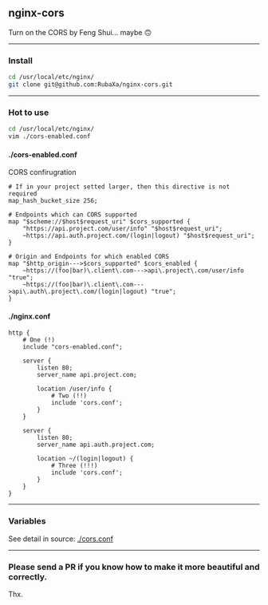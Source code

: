 nginx-cors
----------
Turn on the CORS by Feng Shui... maybe 🙃

---

### Install

```sh
cd /usr/local/etc/nginx/
git clone git@github.com:RubaXa/nginx-cors.git
```

---

### Hot to use

```sh
cd /usr/local/etc/nginx/
vim ./cors-enabled.conf
```

#### ./cors-enabled.conf
CORS confirugration

```nginx
# If in your project setted larger, then this directive is not required
map_hash_bucket_size 256;

# Endpoints which can CORS supported
map "$scheme://$host$request_uri" $cors_supported {
	"https://api.project.com/user/info" "$host$request_uri";
	~https://api.auth.project.com/(login|logout) "$host$request_uri";
}

# Origin and Endpoints for which enabled CORS
map "$http_origin--->$cors_supported" $cors_enabled {
	~https://(foo|bar)\.client\.com--->api\.project\.com/user/info "true";
	~https://(foo|bar)\.client\.com--->api\.auth\.project\.com/(login|logout) "true";
}
```

#### ./nginx.conf

```nginx
http {
	# One (!)
	include "cors-enabled.conf";

	server {
		listen 80;
		server_name api.project.com;

		location /user/info {
			# Two (!!)
			include 'cors.conf';
		}
	}

	server {
		listen 80;
		server_name api.auth.project.com;

		location ~/(login|logout) {
			# Three (!!!)
			include 'cors.conf';
		}
	}
}
```

---

### Variables

See detail in source: [./cors.conf](./cors.conf#L1-L9)

---

### Please send a PR if you know how to make it more beautiful and correctly.

Thx.